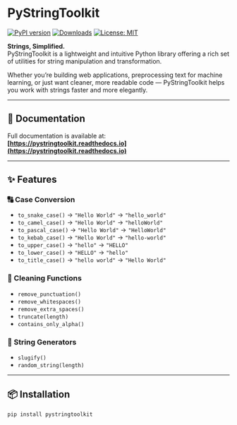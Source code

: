 # PyStringToolkit

[![PyPI version](https://badge.fury.io/py/pystringtoolkit.svg)](https://pypi.org/project/pystringtoolkit/)
[![Downloads](https://static.pepy.tech/badge/pystringtoolkit)](https://pepy.tech/project/pystringtoolkit)
[![License: MIT](https://img.shields.io/badge/License-MIT-yellow.svg)](https://opensource.org/licenses/MIT)

**Strings, Simplified.**  
PyStringToolkit is a lightweight and intuitive Python library offering a rich set of utilities for string manipulation and transformation.  

Whether you’re building web applications, preprocessing text for machine learning, or just want cleaner, more readable code — PyStringToolkit helps you work with strings faster and more elegantly.

---

## 📖 Documentation
Full documentation is available at:  
**[https://pystringtoolkit.readthedocs.io](https://pystringtoolkit.readthedocs.io)**

---

## ✨ Features

### 🔠 Case Conversion
- `to_snake_case()` → `"Hello World"` → `"hello_world"`
- `to_camel_case()` → `"Hello World"` → `"helloWorld"`
- `to_pascal_case()` → `"Hello World"` → `"HelloWorld"`
- `to_kebab_case()` → `"Hello World"` → `"hello-world"`
- `to_upper_case()` → `"hello"` → `"HELLO"`
- `to_lower_case()` → `"HELLO"` → `"hello"`
- `to_title_case()` → `"hello world"` → `"Hello World"`

### 🧹 Cleaning Functions
- `remove_punctuation()`
- `remove_whitespaces()`
- `remove_extra_spaces()`
- `truncate(length)`
- `contains_only_alpha()`

### 🔧 String Generators
- `slugify()`
- `random_string(length)`

---

## 📦 Installation
```bash
pip install pystringtoolkit
